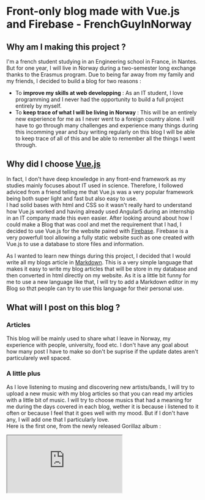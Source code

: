 # Front-only blog made with Vue.js and Firebase - FrenchGuyInNorway

## Why am I making this project ?

I'm a french student studying in an Engineering school in France, in Nantes. But for one year, I will live in Norway during a two-semester long exchange thanks to the Erasmus program. Due to being far away from my family and my friends, I decided to build a blog for two reasons :

- To **improve my skills at web developping** : As an IT student, I love programming and I never had the opportunity to build a full project entirely by myself.
- To **keep trace of what I will be living in Norway** : This will be an entirely new experience for me as I never went to a foreign country alone. I will have to go through many challenges and experience many things during this incomming year and buy writing regularly on this blog I will be able to keep trace of all of this and be able to remember all the things I went through.

## Why did I choose [Vue.js](https://vuejs.org/)

In fact, I don't have deep knowledge in any front-end framework as my studies mainly focuses about IT used in science. Therefore, I followed adviced from a friend telling me that Vue.js was a very popular framework being both super light and fast but also easy to use.  
I had solid bases with html and CSS so it wasn't really hard to understand how Vue.js worked and having already used Angular5 during an internship in an IT company made this even easier. After looking around about how I could make a Blog that was cool and met the requirement that I had, I decided to use Vue.js for the website paired with [Firebase](https://firebase.google.com/). Firebase is a very powerfull tool allowing a fully static website such as one created with Vue.js to use a database to store files and information.

As I wanted to learn new things during this project, I decided that I would write all my blogs article in [Markdown](https://en.wikipedia.org/wiki/Markdown). This is a very simple language that makes it easy to write my blog articles that will be store in my database and then converted in html directly on my website. As it is a little bit funny for me to use a new language like that, I will try to add a Markdown editor in my Blog so thzt people can try to use this language for their personal use.

## What will I post on this blog ?

### Articles

This blog will be mainly used to share what I leave in Norway, my experience with people, university, food etc. I don't have any goal about how many post I have to make so don't be suprise if the update dates aren't particularely well spaced.

### A little plus

As I love listening to musing and discovering new artists/bands, I will try to upload a new music with my blog articles so that you can read my articles with a little bit of music. I will try to choose musics that had a meaning for me during the days covered in each blog, wether it is because i listened to it often or because I feel that it goes well with my mood. But if I don't have any, I will add one that I particularly love.  
Here is the first one, from the newly released Gorillaz album :

<iframe
src="https://www.youtube.com/embed/E5yFcdPAGv0" style="margin: auto;">
</iframe>
